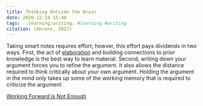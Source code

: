 ```yaml
---
title: Thinking Outside the Brain
date: 2020-12-14 15:40
tags:  :learning:writing: #learning #writing 
citation: (Ahrens, 2017)
---
```

Taking smart notes requires effort; howver, this effort pays dividends in two ways. First, the act of [elaboration](202012131810.md) and building connections to prior knowledge is the best way to learn material. Second, writing down your argument forces you to refine the argument. It also allows the distance required to think critically about your own argument. Holding the argument in the mind only takes up some of the working memory that is required to criticize the argument.

[Working Forward is Not Enough](202012141750.md)
